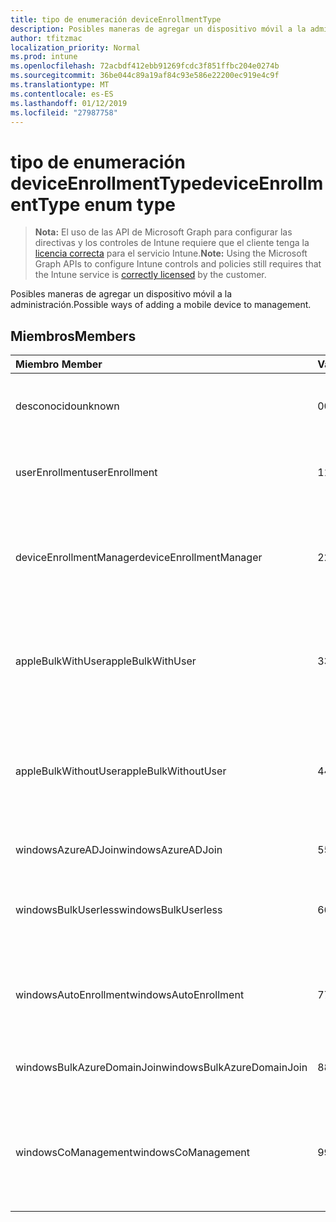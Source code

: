 ```yaml
---
title: tipo de enumeración deviceEnrollmentType
description: Posibles maneras de agregar un dispositivo móvil a la administración.
author: tfitzmac
localization_priority: Normal
ms.prod: intune
ms.openlocfilehash: 72acbdf412ebb91269fcdc3f851ffbc204e0274b
ms.sourcegitcommit: 36be044c89a19af84c93e586e22200ec919e4c9f
ms.translationtype: MT
ms.contentlocale: es-ES
ms.lasthandoff: 01/12/2019
ms.locfileid: "27987758"
---
```

# <a name="deviceenrollmenttype-enum-type"></a><span data-ttu-id="03b8e-103">tipo de enumeración deviceEnrollmentType</span><span class="sxs-lookup"><span data-stu-id="03b8e-103">deviceEnrollmentType enum type</span></span>

> <span data-ttu-id="03b8e-104">**Nota:** El uso de las API de Microsoft Graph para configurar las directivas y los controles de Intune requiere que el cliente tenga la [licencia correcta](https://go.microsoft.com/fwlink/?linkid=839381) para el servicio Intune.</span><span class="sxs-lookup"><span data-stu-id="03b8e-104">**Note:** Using the Microsoft Graph APIs to configure Intune controls and policies still requires that the Intune service is [correctly licensed](https://go.microsoft.com/fwlink/?linkid=839381) by the customer.</span></span>

<span data-ttu-id="03b8e-105">Posibles maneras de agregar un dispositivo móvil a la administración.</span><span class="sxs-lookup"><span data-stu-id="03b8e-105">Possible ways of adding a mobile device to management.</span></span>

## <a name="members"></a><span data-ttu-id="03b8e-106">Miembros</span><span class="sxs-lookup"><span data-stu-id="03b8e-106">Members</span></span>
|<span data-ttu-id="03b8e-107">Miembro	</span><span class="sxs-lookup"><span data-stu-id="03b8e-107">Member</span></span>|<span data-ttu-id="03b8e-108">Valor</span><span class="sxs-lookup"><span data-stu-id="03b8e-108">Value</span></span>|<span data-ttu-id="03b8e-109">Descripción</span><span class="sxs-lookup"><span data-stu-id="03b8e-109">Description</span></span>|
|:---|:---|:---|
|<span data-ttu-id="03b8e-110">desconocido</span><span class="sxs-lookup"><span data-stu-id="03b8e-110">unknown</span></span>|<span data-ttu-id="03b8e-111">0</span><span class="sxs-lookup"><span data-stu-id="03b8e-111">0</span></span>|<span data-ttu-id="03b8e-112">No se recopiló el valor predeterminado, el tipo de inscripción.</span><span class="sxs-lookup"><span data-stu-id="03b8e-112">Default value, enrollment type was not collected.</span></span>|
|<span data-ttu-id="03b8e-113">userEnrollment</span><span class="sxs-lookup"><span data-stu-id="03b8e-113">userEnrollment</span></span>|<span data-ttu-id="03b8e-114">1</span><span class="sxs-lookup"><span data-stu-id="03b8e-114">1</span></span>|<span data-ttu-id="03b8e-115">Inscripción impulsada de usuario a través del canal BYOD.</span><span class="sxs-lookup"><span data-stu-id="03b8e-115">User driven enrollment through BYOD channel.</span></span>|
|<span data-ttu-id="03b8e-116">deviceEnrollmentManager</span><span class="sxs-lookup"><span data-stu-id="03b8e-116">deviceEnrollmentManager</span></span>|<span data-ttu-id="03b8e-117">2</span><span class="sxs-lookup"><span data-stu-id="03b8e-117">2</span></span>|<span data-ttu-id="03b8e-118">Inscripción de usuario con una cuenta de administrador de inscripción de dispositivo.</span><span class="sxs-lookup"><span data-stu-id="03b8e-118">User enrollment with a device enrollment manager account.</span></span>|
|<span data-ttu-id="03b8e-119">appleBulkWithUser</span><span class="sxs-lookup"><span data-stu-id="03b8e-119">appleBulkWithUser</span></span>|<span data-ttu-id="03b8e-120">3</span><span class="sxs-lookup"><span data-stu-id="03b8e-120">3</span></span>|<span data-ttu-id="03b8e-121">Inscripción masiva de Apple con desafío de usuario (DEP, Configurador de Apple).</span><span class="sxs-lookup"><span data-stu-id="03b8e-121">Apple bulk enrollment with user challenge (DEP, Apple Configurator).</span></span>|
|<span data-ttu-id="03b8e-122">appleBulkWithoutUser</span><span class="sxs-lookup"><span data-stu-id="03b8e-122">appleBulkWithoutUser</span></span>|<span data-ttu-id="03b8e-123">4</span><span class="sxs-lookup"><span data-stu-id="03b8e-123">4</span></span>|<span data-ttu-id="03b8e-124">Inscripción masiva de Apple sin desafío de usuario (configuración DEP, Configurador de Apple, Mobile).</span><span class="sxs-lookup"><span data-stu-id="03b8e-124">Apple bulk enrollment without user challenge (DEP, Apple Configurator, Mobile Config).</span></span>|
|<span data-ttu-id="03b8e-125">windowsAzureADJoin</span><span class="sxs-lookup"><span data-stu-id="03b8e-125">windowsAzureADJoin</span></span>|<span data-ttu-id="03b8e-126">5</span><span class="sxs-lookup"><span data-stu-id="03b8e-126">5</span></span>|<span data-ttu-id="03b8e-127">Unirse Windows Azure AD de 10.</span><span class="sxs-lookup"><span data-stu-id="03b8e-127">Windows 10 Azure AD Join.</span></span>|
|<span data-ttu-id="03b8e-128">windowsBulkUserless</span><span class="sxs-lookup"><span data-stu-id="03b8e-128">windowsBulkUserless</span></span>|<span data-ttu-id="03b8e-129">6</span><span class="sxs-lookup"><span data-stu-id="03b8e-129">6</span></span>|<span data-ttu-id="03b8e-130">Inscripción de Windows 10 masiva a través de ICD con certificado.</span><span class="sxs-lookup"><span data-stu-id="03b8e-130">Windows 10 Bulk enrollment through ICD with certificate.</span></span>|
|<span data-ttu-id="03b8e-131">windowsAutoEnrollment</span><span class="sxs-lookup"><span data-stu-id="03b8e-131">windowsAutoEnrollment</span></span>|<span data-ttu-id="03b8e-132">7</span><span class="sxs-lookup"><span data-stu-id="03b8e-132">7</span></span>|<span data-ttu-id="03b8e-133">10 de Windows la inscripción automática.</span><span class="sxs-lookup"><span data-stu-id="03b8e-133">Windows 10 automatic enrollment.</span></span> <span data-ttu-id="03b8e-134">(Agregar la cuenta de trabajo)</span><span class="sxs-lookup"><span data-stu-id="03b8e-134">(Add work account)</span></span>|
|<span data-ttu-id="03b8e-135">windowsBulkAzureDomainJoin</span><span class="sxs-lookup"><span data-stu-id="03b8e-135">windowsBulkAzureDomainJoin</span></span>|<span data-ttu-id="03b8e-136">8</span><span class="sxs-lookup"><span data-stu-id="03b8e-136">8</span></span>|<span data-ttu-id="03b8e-137">Windows 10 masivo participar en Azure AD.</span><span class="sxs-lookup"><span data-stu-id="03b8e-137">Windows 10 bulk Azure AD Join.</span></span>|
|<span data-ttu-id="03b8e-138">windowsCoManagement</span><span class="sxs-lookup"><span data-stu-id="03b8e-138">windowsCoManagement</span></span>|<span data-ttu-id="03b8e-139">9</span><span class="sxs-lookup"><span data-stu-id="03b8e-139">9</span></span>|<span data-ttu-id="03b8e-140">CO-administración de 10 Windows desencadenada por piloto automático o directiva de grupo.</span><span class="sxs-lookup"><span data-stu-id="03b8e-140">Windows 10 co-management triggered by AutoPilot or Group Policy.</span></span>|



